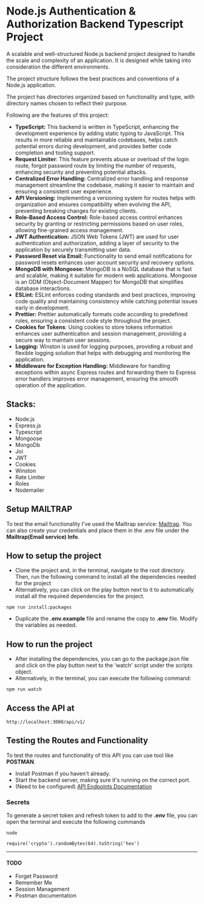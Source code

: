 # Node.js Authentication & Authorization Backend Typescript Project

A scalable and well-structured Node.js backend project designed to handle the scale and complexity of an application. It is designed while taking into consideration the different environments.

The project structure follows the best practices and conventions of a Node.js application.

The project has directories organized based on functionality and type, with directory names chosen to reflect their purpose.

Following are the features of this project:
- **TypeScript:** This backend is written in TypeScript, enhancing the development experience by adding static typing to JavaScript. This results in more reliable and maintainable codebases, helps catch potential errors during development, and provides better code completion and tooling support.
- **Request Limiter**: This feature prevents abuse or overload of the login route, forgot password route by limiting the number of requests, enhancing security and preventing potential attacks. 
- **Centralized Error Handling:** Centralized error handling and response management streamline the codebase, making it easier to maintain and ensuring a consistent user experience. 
- **API Versioning:** Implementing a versioning system for routes helps with organization and ensures compatibility when evolving the API, preventing breaking changes for existing clients. 
- **Role-Based Access Control:** Role-based access control enhances security by granting or restricting permissions based on user roles, allowing fine-grained access management. 
- **JWT Authentication:** JSON Web Tokens (JWT) are used for user authentication and authorization, adding a layer of security to the application by securely transmitting user data. 
- **Password Reset via Email:** Functionality to send email notifications for password resets enhances user account security and recovery options.
- **MongoDB with Mongoose:** MongoDB is a NoSQL database that is fast and scalable, making it suitable for modern web applications. Mongoose is an ODM (Object-Document Mapper) for MongoDB that simplifies database interactions.
- **ESLint:** ESLint enforces coding standards and best practices, improving code quality and maintaining consistency while catching potential issues early in development.
- **Prettier:** Prettier automatically formats code according to predefined rules, ensuring a consistent code style throughout the project.
- **Cookies for Tokens**: Using cookies to store tokens information enhances user authentication and session management, providing a secure way to maintain user sessions. 
- **Logging:** Winston is used for logging purposes, providing a robust and flexible logging solution that helps with debugging and monitoring the application.
- **Middleware for Exception Handling:** Middleware for handling exceptions within async Express routes and forwarding them to Express error handlers improves error management, ensuring the smooth operation of the application.

## Stacks:
- Node.js
- Express.js
- Typescript
- Mongoose
- MongoDb
- Joi
- JWT
- Cookies
- Winston
- Rate Limiter
- Roles
- Nodemailer

## Setup MAILTRAP
To test the email functionality I've used the Mailtrap service: <a href="https://mailtrap.io/" target="_blank">Mailtrap</a>.
You can also create your credentials and place them in the .env file under the **Mailtrap(Email service) Info**.

## How to setup the project

- Clone the project and, in the terminal, navigate to the root directory. Then, run the following command to install all the dependencies needed for the project
- Alternatively, you can click on the play button next to it to automatically install all the required dependencies for the project.

```
npm run install:packages
```

- Duplicate the **.env.example** file and rename the copy to **.env** file. Modify the variables as needed.

## How to run the project

- After installing the dependencies, you can go to the package.json file and click on the play button next to the 'watch' script under the scripts object.
- Alternatively, in the terminal, you can execute the following command:

```
npm run watch
```

## Access the API at

```
http://localhost:3000/api/v1/
```

## Testing the Routes and Functionality

To test the routes and functionality of this API you can use tool like **POSTMAN**.

- Install Postman if you haven't already.
- Start the backend server, making sure it's running on the correct port.
- (Need to be configured) <a href="" target="_blank">API Endpoints Documentation</a>

### Secrets

To generate a secret token and refresh token to add to the **.env** file, you can open the terminal and execute the following commands

```
node
```
```
require('crypto').randomBytes(64).toString('hex')
```

<hr>

#### TODO
- Forget Password
- Remember Me
- Session Management
- Postman documentation
